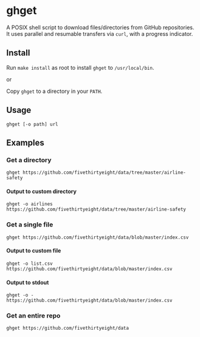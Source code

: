 # ghget

A POSIX shell script to download files/directories from GitHub repositories.
It uses parallel and resumable transfers via `curl`, with a progress indicator.

## Install

Run `make install` as root to install `ghget` to `/usr/local/bin`.

or

Copy `ghget` to a directory in your `PATH`.

## Usage

    ghget [-o path] url

## Examples

### Get a directory

    ghget https://github.com/fivethirtyeight/data/tree/master/airline-safety

#### Output to custom directory

    ghget -o airlines https://github.com/fivethirtyeight/data/tree/master/airline-safety

### Get a single file

    ghget https://github.com/fivethirtyeight/data/blob/master/index.csv

#### Output to custom file

    ghget -o list.csv https://github.com/fivethirtyeight/data/blob/master/index.csv

#### Output to stdout

    ghget -o - https://github.com/fivethirtyeight/data/blob/master/index.csv

### Get an entire repo

    ghget https://github.com/fivethirtyeight/data
